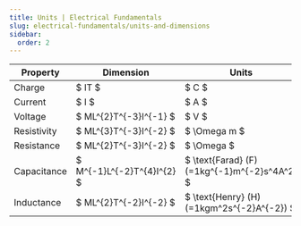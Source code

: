 ```yaml
---
title: Units | Electrical Fundamentals
slug: electrical-fundamentals/units-and-dimensions
sidebar:
  order: 2
---
```


| Property    | Dimension                  | Units                                        |
| ----------- | -------------------------- | -------------------------------------------- |
| Charge      | $ IT $                     | $ C $                                        |
| Current     | $ I $                      | $ A $                                        |
| Voltage     | $ ML^{2}T^{-3}I^{-1} $     | $ V $                                        |
| Resistivity | $ ML^{3}T^{-3}I^{-2} $     | $ \Omega m $                                 |
| Resistance  | $ ML^{2}T^{-3}I^{-2} $     | $ \Omega $                                   |
| Capacitance | $ M^{-1}L^{-2}T^{4}I^{2} $ | $ \text{Farad} (F) (=1kg^{-1}m^{-2}s^4A^2) $ |
| Inductance  | $ ML^{2}T^{-2}I^{-2} $     | $ \text{Henry} (H) (=1kgm^2s^{-2}A^{-2}) $   |
